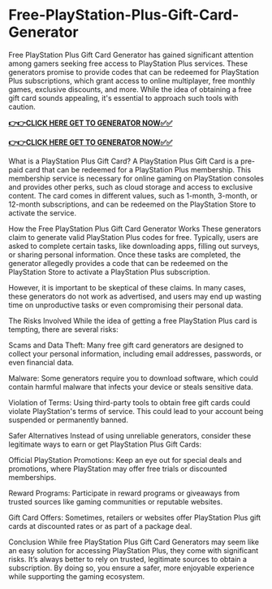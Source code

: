 # Free-PlayStation-Plus-Gift-Card-Generator

Free PlayStation Plus Gift Card Generator has gained significant attention among gamers seeking free access to PlayStation Plus services. These generators promise to provide codes that can be redeemed for PlayStation Plus subscriptions, which grant access to online multiplayer, free monthly games, exclusive discounts, and more. While the idea of obtaining a free gift card sounds appealing, it's essential to approach such tools with caution.

[**👉👉CLICK HERE GET TO GENERATOR NOW✅✅**](https://free24.raj-solution.com/free-psn-gift-card/)

[**👉👉CLICK HERE GET TO GENERATOR NOW✅✅**](https://free24.raj-solution.com/free-psn-gift-card/)


What is a PlayStation Plus Gift Card?
A PlayStation Plus Gift Card is a pre-paid card that can be redeemed for a PlayStation Plus membership. This membership service is necessary for online gaming on PlayStation consoles and provides other perks, such as cloud storage and access to exclusive content. The card comes in different values, such as 1-month, 3-month, or 12-month subscriptions, and can be redeemed on the PlayStation Store to activate the service.

How the Free PlayStation Plus Gift Card Generator Works
These generators claim to generate valid PlayStation Plus codes for free. Typically, users are asked to complete certain tasks, like downloading apps, filling out surveys, or sharing personal information. Once these tasks are completed, the generator allegedly provides a code that can be redeemed on the PlayStation Store to activate a PlayStation Plus subscription.

However, it is important to be skeptical of these claims. In many cases, these generators do not work as advertised, and users may end up wasting time on unproductive tasks or even compromising their personal data.

The Risks Involved
While the idea of getting a free PlayStation Plus card is tempting, there are several risks:

Scams and Data Theft: Many free gift card generators are designed to collect your personal information, including email addresses, passwords, or even financial data.

Malware: Some generators require you to download software, which could contain harmful malware that infects your device or steals sensitive data.

Violation of Terms: Using third-party tools to obtain free gift cards could violate PlayStation's terms of service. This could lead to your account being suspended or permanently banned.

Safer Alternatives
Instead of using unreliable generators, consider these legitimate ways to earn or get PlayStation Plus Gift Cards:

Official PlayStation Promotions: Keep an eye out for special deals and promotions, where PlayStation may offer free trials or discounted memberships.

Reward Programs: Participate in reward programs or giveaways from trusted sources like gaming communities or reputable websites.

Gift Card Offers: Sometimes, retailers or websites offer PlayStation Plus gift cards at discounted rates or as part of a package deal.

Conclusion
While free PlayStation Plus Gift Card Generators may seem like an easy solution for accessing PlayStation Plus, they come with significant risks. It’s always better to rely on trusted, legitimate sources to obtain a subscription. By doing so, you ensure a safer, more enjoyable experience while supporting the gaming ecosystem.
